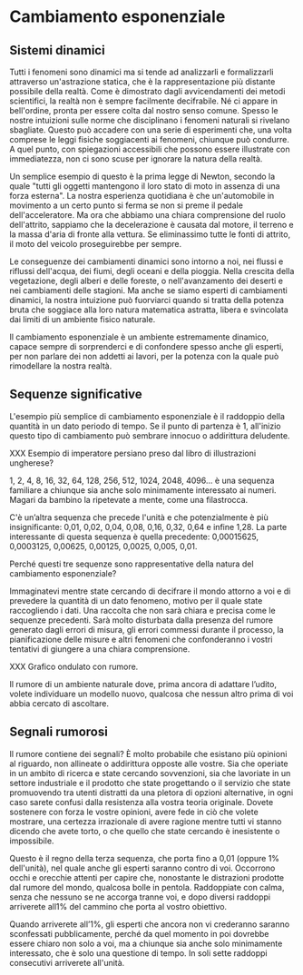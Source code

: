 # Cambiamento esponenziale

## Sistemi dinamici

Tutti i fenomeni sono dinamici ma si tende ad analizzarli e formalizzarli attraverso un'astrazione statica, che è la rappresentazione più distante possibile della realtà. Come è dimostrato dagli avvicendamenti dei metodi scientifici, la realtà non è sempre facilmente decifrabile. Né ci appare in bell'ordine, pronta per essere colta dal nostro senso comune. Spesso le nostre intuizioni sulle norme che disciplinano i fenomeni naturali si rivelano sbagliate. Questo può accadere con una serie di esperimenti che, una volta comprese le leggi fisiche soggiacenti ai fenomeni, chiunque può condurre. A quel punto, con spiegazioni accessibili che possono essere illustrate con immediatezza, non ci sono scuse per ignorare la natura della realtà. 

Un semplice esempio di questo è la prima legge di Newton, secondo la quale "tutti gli oggetti mantengono il loro stato di moto in assenza di una forza esterna". La nostra esperienza quotidiana è che un'automobile in movimento a un certo punto si ferma se non si preme il pedale dell'acceleratore. Ma ora che abbiamo una chiara comprensione del ruolo dell'attrito, sappiamo che la decelerazione è causata dal motore, il terreno e la massa d'aria di fronte alla vettura. Se eliminassimo tutte le fonti di attrito, il moto del veicolo proseguirebbe per sempre.

Le conseguenze dei cambiamenti dinamici sono intorno a noi, nei flussi e riflussi dell'acqua, dei fiumi, degli oceani e della pioggia. Nella crescita della vegetazione, degli alberi e delle foreste, o nell'avanzamento dei deserti e nei cambiamenti delle stagioni. Ma anche se siamo esperti di cambiamenti dinamici, la nostra intuizione può fuorviarci quando si tratta della potenza bruta che soggiace alla loro natura matematica astratta, libera e svincolata dai limiti di un ambiente fisico naturale.

Il cambiamento esponenziale è un ambiente estremamente dinamico, capace sempre di sorprenderci e di confondere spesso anche gli esperti, per non parlare dei non addetti ai lavori, per la potenza con la quale può rimodellare la nostra realtà.

## Sequenze significative

L'esempio più semplice di cambiamento esponenziale è il raddoppio della quantità in un dato periodo di tempo. Se il punto di partenza è 1, all'inizio questo tipo di cambiamento può sembrare innocuo o addirittura deludente.

XXX Esempio di imperatore persiano preso dal libro di illustrazioni ungherese?

1, 2, 4, 8, 16, 32, 64, 128, 256, 512, 1024, 2048, 4096... è una sequenza familiare a chiunque sia anche solo minimamente interessato ai numeri. Magari da bambino la ripetevate a mente, come una filastrocca.

C'è un’altra sequenza che precede l'unità e che potenzialmente è più insignificante: 0,01, 0,02, 0,04, 0,08, 0,16, 0,32, 0,64 e infine 1,28. La parte interessante di questa sequenza è quella precedente: 0,00015625, 0,0003125, 0,00625, 0,00125, 0,0025, 0,005, 0,01.

Perché questi tre sequenze sono rappresentative della natura del cambiamento esponenziale?

Immaginatevi mentre state cercando di decifrare il mondo attorno a voi e di prevedere la quantità di un dato fenomeno, motivo per il quale state raccogliendo i dati. Una raccolta che non sarà chiara e precisa come le sequenze precedenti. Sarà molto disturbata dalla presenza del rumore generato dagli errori di misura, gli errori commessi durante il processo, la pianificazione delle misure e altri fenomeni che confonderanno i vostri tentativi di giungere a una chiara comprensione. 

XXX Grafico ondulato con rumore. 

Il rumore di un ambiente naturale dove, prima ancora di adattare l’udito, volete individuare un modello nuovo, qualcosa che nessun altro prima di voi abbia cercato di ascoltare.

## Segnali rumorosi
Il rumore contiene dei segnali? È molto probabile che esistano più opinioni al riguardo, non allineate o addirittura opposte alle vostre. Sia che operiate in un ambito di ricerca e state cercando sovvenzioni, sia che lavoriate in un settore industriale e il prodotto che state progettando o il servizio che state promuovendo tra utenti distratti da una pletora di opzioni alternative, in ogni caso sarete confusi dalla resistenza alla vostra teoria originale. Dovete sostenere con forza le vostre opinioni, avere fede in ciò che volete mostrare, una certezza irrazionale di avere ragione mentre tutti vi stanno dicendo che avete torto, o che quello che state cercando è inesistente o impossibile.

Questo è il regno della terza sequenza, che porta fino a 0,01 (oppure 1% dell'unità), nel quale anche gli esperti saranno contro di voi. Occorrono occhi e orecchie attenti per capire che, nonostante le distrazioni prodotte dal rumore del mondo, qualcosa bolle in pentola. Raddoppiate con calma, senza che nessuno se ne accorga tranne voi, e dopo diversi raddoppi arriverete all1% del cammino che porta al vostro obiettivo.

Quando arriverete all’1%, gli esperti che ancora non vi crederanno saranno sconfessati pubblicamente, perché da quel momento in poi dovrebbe essere chiaro non solo a voi, ma a chiunque sia anche solo minimamente interessato, che è solo una questione di tempo. In soli sette raddoppi consecutivi arriverete all'unità. 
